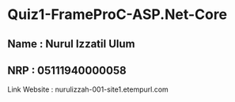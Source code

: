 # Quiz1-FrameProC-ASP.Net-Core

## Name : Nurul Izzatil Ulum
## NRP : 05111940000058

Link Website : nurulizzah-001-site1.etempurl.com
